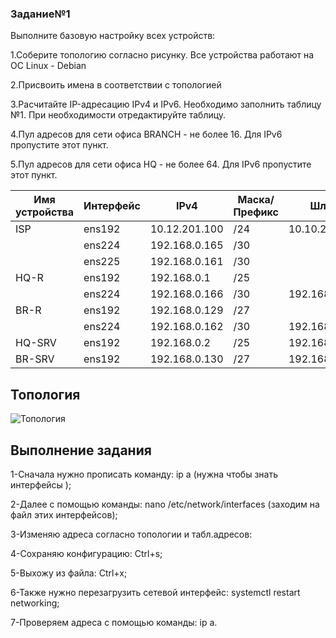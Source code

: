 ### Задание№1

Выполните базовую настройку всех устройств:

1.Соберите топологию согласно рисунку. Все устройства работают на OC Linux - Debian 

2.Присвоить имена в соответствии с топологией

3.Расчитайте IP-адресацию IPv4 и IPv6. Необходимо заполнить таблицу №1. При необходимости отредактируйте таблицу.

4.Пул адресов для сети офиса BRANCH - не более 16. Для IPv6 пропустите этот пункт.

5.Пул адресов для сети офиса HQ - не более 64. Для IPv6 пропустите этот пункт.

|Имя устройства| Интерфейс | IPv4        | Маска/ Префикс|  Шлюз       |
|--------------|-----------|-------------|---------------|-------------|
| ISP          | ens192    |10.12.201.100| /24           |10.10.201.254|
|              | ens224    |192.168.0.165| /30           |             |
|              | ens225    |192.168.0.161| /30           |             |
| HQ-R         | ens192    |192.168.0.1  | /25           |             |
|              | ens224    |192.168.0.166| /30           |192.168.0.165|
| BR-R         | ens192    |192.168.0.129| /27           |             |
|              | ens224    |192.168.0.162| /30           |192.168.0.161|
| HQ-SRV       | ens192    |192.168.0.2  | /25           |192.168.0.1  |
| BR-SRV       | ens192    |192.168.0.130| /27           |192.168.0.129|

## Топология

![Топология](https://github.com/Julia666666666666666666/demo2024/assets/148867585/7f095d4d-d449-452e-b0cb-788244b164d0)

Выполнение задания 
--------------------------------------------------------------------------
1-Сначала нужно прописать команду: ip a (нужна чтобы знать интерфейсы );

2-Далее с помощью команды: nano /etc/network/interfaces (заходим на файл этих интерфейсов);

3-Изменяю адреса согласно топологии и табл.адресов:

4-Сохраняю конфигурацию: Ctrl+s;

5-Выхожу из файла: Ctrl+x;

6-Также нужно перезагрузить сетевой интерфейс: systemctl restart networking;

7-Проверяем адреса с помощью команды: ip a.




